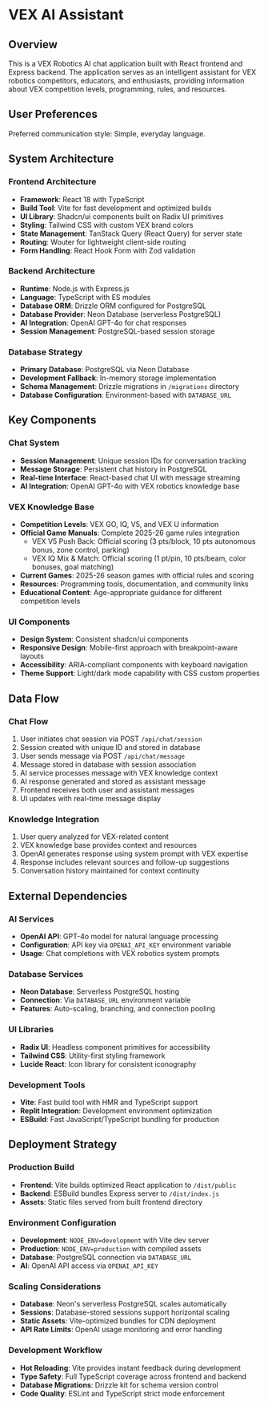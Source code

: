 # VEX AI Assistant

## Overview

This is a VEX Robotics AI chat application built with React frontend and Express backend. The application serves as an intelligent assistant for VEX robotics competitors, educators, and enthusiasts, providing information about VEX competition levels, programming, rules, and resources.

## User Preferences

Preferred communication style: Simple, everyday language.

## System Architecture

### Frontend Architecture
- **Framework**: React 18 with TypeScript
- **Build Tool**: Vite for fast development and optimized builds
- **UI Library**: Shadcn/ui components built on Radix UI primitives
- **Styling**: Tailwind CSS with custom VEX brand colors
- **State Management**: TanStack Query (React Query) for server state
- **Routing**: Wouter for lightweight client-side routing
- **Form Handling**: React Hook Form with Zod validation

### Backend Architecture
- **Runtime**: Node.js with Express.js
- **Language**: TypeScript with ES modules
- **Database ORM**: Drizzle ORM configured for PostgreSQL
- **Database Provider**: Neon Database (serverless PostgreSQL)
- **AI Integration**: OpenAI GPT-4o for chat responses
- **Session Management**: PostgreSQL-based session storage

### Database Strategy
- **Primary Database**: PostgreSQL via Neon Database
- **Development Fallback**: In-memory storage implementation
- **Schema Management**: Drizzle migrations in `/migrations` directory
- **Database Configuration**: Environment-based with `DATABASE_URL`

## Key Components

### Chat System
- **Session Management**: Unique session IDs for conversation tracking
- **Message Storage**: Persistent chat history in PostgreSQL
- **Real-time Interface**: React-based chat UI with message streaming
- **AI Integration**: OpenAI GPT-4o with VEX robotics knowledge base

### VEX Knowledge Base
- **Competition Levels**: VEX GO, IQ, V5, and VEX U information
- **Official Game Manuals**: Complete 2025-26 game rules integration
  - VEX V5 Push Back: Official scoring (3 pts/block, 10 pts autonomous bonus, zone control, parking)
  - VEX IQ Mix & Match: Official scoring (1 pt/pin, 10 pts/beam, color bonuses, goal matching)
- **Current Games**: 2025-26 season games with official rules and scoring
- **Resources**: Programming tools, documentation, and community links
- **Educational Content**: Age-appropriate guidance for different competition levels

### UI Components
- **Design System**: Consistent shadcn/ui components
- **Responsive Design**: Mobile-first approach with breakpoint-aware layouts
- **Accessibility**: ARIA-compliant components with keyboard navigation
- **Theme Support**: Light/dark mode capability with CSS custom properties

## Data Flow

### Chat Flow
1. User initiates chat session via POST `/api/chat/session`
2. Session created with unique ID and stored in database
3. User sends message via POST `/api/chat/message`
4. Message stored in database with session association
5. AI service processes message with VEX knowledge context
6. AI response generated and stored as assistant message
7. Frontend receives both user and assistant messages
8. UI updates with real-time message display

### Knowledge Integration
1. User query analyzed for VEX-related content
2. VEX knowledge base provides context and resources
3. OpenAI generates response using system prompt with VEX expertise
4. Response includes relevant sources and follow-up suggestions
5. Conversation history maintained for context continuity

## External Dependencies

### AI Services
- **OpenAI API**: GPT-4o model for natural language processing
- **Configuration**: API key via `OPENAI_API_KEY` environment variable
- **Usage**: Chat completions with VEX robotics system prompts

### Database Services
- **Neon Database**: Serverless PostgreSQL hosting
- **Connection**: Via `DATABASE_URL` environment variable
- **Features**: Auto-scaling, branching, and connection pooling

### UI Libraries
- **Radix UI**: Headless component primitives for accessibility
- **Tailwind CSS**: Utility-first styling framework
- **Lucide React**: Icon library for consistent iconography

### Development Tools
- **Vite**: Fast build tool with HMR and TypeScript support
- **Replit Integration**: Development environment optimization
- **ESBuild**: Fast JavaScript/TypeScript bundling for production

## Deployment Strategy

### Production Build
- **Frontend**: Vite builds optimized React application to `/dist/public`
- **Backend**: ESBuild bundles Express server to `/dist/index.js`
- **Assets**: Static files served from built frontend directory

### Environment Configuration
- **Development**: `NODE_ENV=development` with Vite dev server
- **Production**: `NODE_ENV=production` with compiled assets
- **Database**: PostgreSQL connection via `DATABASE_URL`
- **AI**: OpenAI API access via `OPENAI_API_KEY`

### Scaling Considerations
- **Database**: Neon's serverless PostgreSQL scales automatically
- **Sessions**: Database-stored sessions support horizontal scaling
- **Static Assets**: Vite-optimized bundles for CDN deployment
- **API Rate Limits**: OpenAI usage monitoring and error handling

### Development Workflow
- **Hot Reloading**: Vite provides instant feedback during development
- **Type Safety**: Full TypeScript coverage across frontend and backend
- **Database Migrations**: Drizzle kit for schema version control
- **Code Quality**: ESLint and TypeScript strict mode enforcement